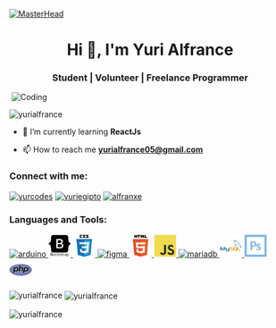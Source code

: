 [![MasterHead](https://scontent.fmnl33-4.fna.fbcdn.net/v/t39.30808-6/313037641_3478373509115729_6015651311226687574_n.jpg?_nc_cat=107&ccb=1-7&_nc_sid=e3f864&_nc_eui2=AeFqc9Gb1KlTF8J8v5pFb2ACgYx6pRtgb3KBjHqlG2BvckK9dXq4j-mruBv_D60VfDCn09QsHCngD12vNjkiRrVs&_nc_ohc=AO2CbS2C52YAX9Ey5XM&_nc_oc=AQm_C4FP-U5BAzxshdZsnwlh-OrpHmpJmjMhRwQx76ZkJTzzQNtWFp8kWp_vlzGIeGs&_nc_ht=scontent.fmnl33-4.fna&oh=00_AfAdKLR7NY_pey1ZfZRy-Erleb7SKFDl0gdwGupWFrOn4A&oe=644EC61C)](https://github.com/yurialfrance)
<h1 align="center">Hi 👋, I'm Yuri Alfrance</h1>
<h3 align="center">Student | Volunteer | Freelance Programmer</h3>
<img align="right" alt="Coding" width="500" src="https://dscucf.com/images/logo.png" alt="">
<br>
<p align="left"> <img src="https://komarev.com/ghpvc/?username=yurialfrance&label=Profile%20views&color=0e75b6&style=flat" alt="yurialfrance" /> </p>

- 🌱 I’m currently learning **ReactJs**

- 📫 How to reach me **yurialfrance05@gmail.com**

<h3 align="left">Connect with me:</h3>
<p align="left">
<a href="https://twitter.com/yurcodes" target="blank"><img align="center" src="https://raw.githubusercontent.com/rahuldkjain/github-profile-readme-generator/master/src/images/icons/Social/twitter.svg" alt="yurcodes" height="30" width="40" /></a>
<a href="https://linkedin.com/in/yuriegipto" target="blank"><img align="center" src="https://raw.githubusercontent.com/rahuldkjain/github-profile-readme-generator/master/src/images/icons/Social/linked-in-alt.svg" alt="yuriegipto" height="30" width="40" /></a>
<a href="https://instagram.com/alfranxe" target="blank"><img align="center" src="https://raw.githubusercontent.com/rahuldkjain/github-profile-readme-generator/master/src/images/icons/Social/instagram.svg" alt="alfranxe" height="30" width="40" /></a>
</p>

<h3 align="left">Languages and Tools:</h3>
<p align="left"> <a href="https://www.arduino.cc/" target="_blank" rel="noreferrer"> <img src="https://cdn.worldvectorlogo.com/logos/arduino-1.svg" alt="arduino" width="40" height="40"/> </a> <a href="https://getbootstrap.com" target="_blank" rel="noreferrer"> <img src="https://raw.githubusercontent.com/devicons/devicon/master/icons/bootstrap/bootstrap-plain-wordmark.svg" alt="bootstrap" width="40" height="40"/> </a> <a href="https://www.w3schools.com/css/" target="_blank" rel="noreferrer"> <img src="https://raw.githubusercontent.com/devicons/devicon/master/icons/css3/css3-original-wordmark.svg" alt="css3" width="40" height="40"/> </a> <a href="https://www.figma.com/" target="_blank" rel="noreferrer"> <img src="https://www.vectorlogo.zone/logos/figma/figma-icon.svg" alt="figma" width="40" height="40"/> </a> <a href="https://www.w3.org/html/" target="_blank" rel="noreferrer"> <img src="https://raw.githubusercontent.com/devicons/devicon/master/icons/html5/html5-original-wordmark.svg" alt="html5" width="40" height="40"/> </a> <a href="https://developer.mozilla.org/en-US/docs/Web/JavaScript" target="_blank" rel="noreferrer"> <img src="https://raw.githubusercontent.com/devicons/devicon/master/icons/javascript/javascript-original.svg" alt="javascript" width="40" height="40"/> </a> <a href="https://mariadb.org/" target="_blank" rel="noreferrer"> <img src="https://www.vectorlogo.zone/logos/mariadb/mariadb-icon.svg" alt="mariadb" width="40" height="40"/> </a> <a href="https://www.mysql.com/" target="_blank" rel="noreferrer"> <img src="https://raw.githubusercontent.com/devicons/devicon/master/icons/mysql/mysql-original-wordmark.svg" alt="mysql" width="40" height="40"/> </a> <a href="https://www.photoshop.com/en" target="_blank" rel="noreferrer"> <img src="https://raw.githubusercontent.com/devicons/devicon/master/icons/photoshop/photoshop-line.svg" alt="photoshop" width="40" height="40"/> </a> <a href="https://www.php.net" target="_blank" rel="noreferrer"> <img src="https://raw.githubusercontent.com/devicons/devicon/master/icons/php/php-original.svg" alt="php" width="40" height="40"/> </a> </p>

<p><img align="left" src="https://github-readme-stats.vercel.app/api/top-langs?username=yurialfrance&show_icons=true&locale=en&layout=compact" alt="yurialfrance" /></p>

<p>&nbsp;<img align="center" src="https://github-readme-stats.vercel.app/api?username=yurialfrance&show_icons=true&locale=en" alt="yurialfrance" /></p>

<p><img align="center" src="https://github-readme-streak-stats.herokuapp.com/?user=yurialfrance&" alt="yurialfrance" /></p>
